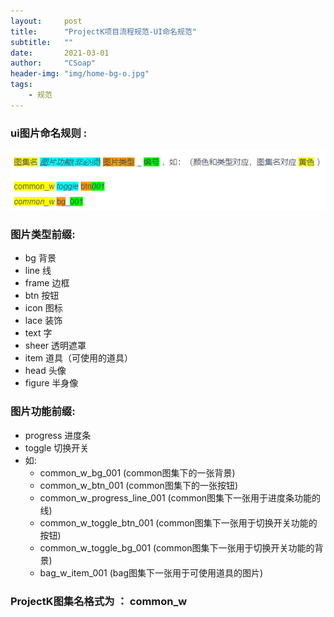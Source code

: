 ```yaml
---
layout:     post
title:      "ProjectK项目流程规范-UI命名规范"
subtitle:   ""
date:       2021-03-01
author:     "CSoap"
header-img: "img/home-bg-o.jpg"
tags:
    - 规范
---
```

### ui图片命名规则 :
![图片描述](/img/in-post/post-js-version/process/ui_1.png)


### 图片类型前缀:
- bg        背景
- line      线
- frame   边框
- btn       按钮
- icon      图标
- lace      装饰
- text       字
- sheer    透明遮罩
- item      道具（可使用的道具）
- head     头像
- figure    半身像
### 图片功能前缀:
- progress  进度条
- toggle    切换开关
- 如:
    - common_w_bg_001             (common图集下的一张背景)
    - common_w_btn_001            (common图集下的一张按钮)
    - common_w_progress_line_001  (common图集下一张用于进度条功能的线)
    - common_w_toggle_btn_001     (common图集下一张用于切换开关功能的按钮)
    - common_w_toggle_bg_001      (common图集下一张用于切换开关功能的背景)
    - bag_w_item_001      (bag图集下一张用于可使用道具的图片)

### ProjectK图集名格式为 ： common_w